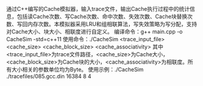 通过C++编写的Cache模拟器，输入trace文件，输出Cache执行过程中的统计信息，包括读Cache次数、写Cache次数、命中次数、失效次数、Cache块替换次数、写回内存次数。本模拟器采用LRU和组相联算法，写失效策略为写分配，支持对Cache大小、块大小、相联度进行自定义。
编译命令：g++ main.cpp -o CacheSim -std=c++11
使用命令：./CacheSim <trace_input_file> <cache_size> <cache_block_size> <cache_associativity>
其中<trace_input_file>为trace文件路径，<cache_size>为Cache大小，<cache_block_size>为Cache块的大小，<cache_associativity>为相联度。所有大小相关的参数单位均为Byte。
使用示例：./CacheSim ./tracefiles/085.gcc.din 16384 8 4